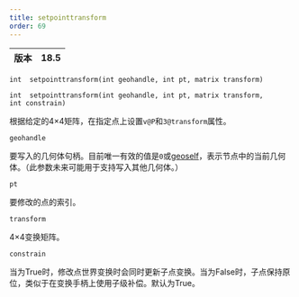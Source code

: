 ```yaml
---
title: setpointtransform
order: 69
---
```

| 版本 | 18.5 |
| --- | --- |

`int  setpointtransform(int geohandle, int pt, matrix transform)`

`int  setpointtransform(int geohandle, int pt, matrix transform, int constrain)`

根据给定的4×4矩阵，在指定点上设置`v@P`和`3@transform`属性。

`geohandle`

要写入的几何体句柄。目前唯一有效的值是`0`或[geoself](../geometry/geoself "返回当前几何体的句柄")，表示节点中的当前几何体。（此参数未来可能用于支持写入其他几何体。）

`pt`

要修改的点的索引。

`transform`

4×4变换矩阵。

`constrain`

当为True时，修改点世界变换时会同时更新子点变换。当为False时，子点保持原位，类似于在变换手柄上使用子级补偿。默认为True。
